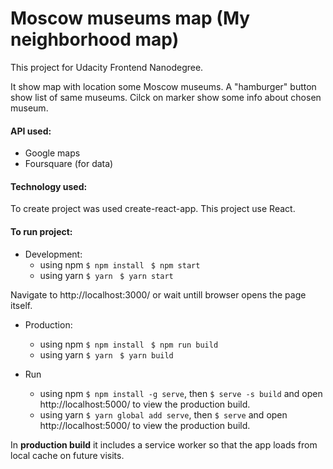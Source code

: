 # Moscow museums map (My neighborhood map) 
This project for Udacity Frontend Nanodegree.

It show map with location some Moscow museums. A "hamburger" button show list of same museums. Cilck on marker show some info about chosen museum.

#### API used:
* Google maps
* Foursquare (for data)

#### Technology used:

To create project was used create-react-app.
This project use React.

#### To run project:

* Development:
  * using npm
  ```$ npm install ```
  ```$ npm start ```
  * using yarn
  ```$ yarn ```
  ```$ yarn start ```
  
Navigate to http://localhost:3000/ or wait untill browser opens the page itself.

* Production:
  * using npm
  ```$ npm install ```
  ```$ npm run build ```
  * using yarn
  ```$ yarn ```
  ```$ yarn build ```
  
* Run 
  * using npm
  ```$ npm install -g serve```, 
  then ```$ serve -s build``` 
  and open http://localhost:5000/ to view the production build.
  * using yarn
  ```$ yarn global add serve```, 
  then ```$ serve``` 
  and open http://localhost:5000/ to view the production build.

   
  


In **production build** it includes a service worker so that the app loads from local cache on future visits.
